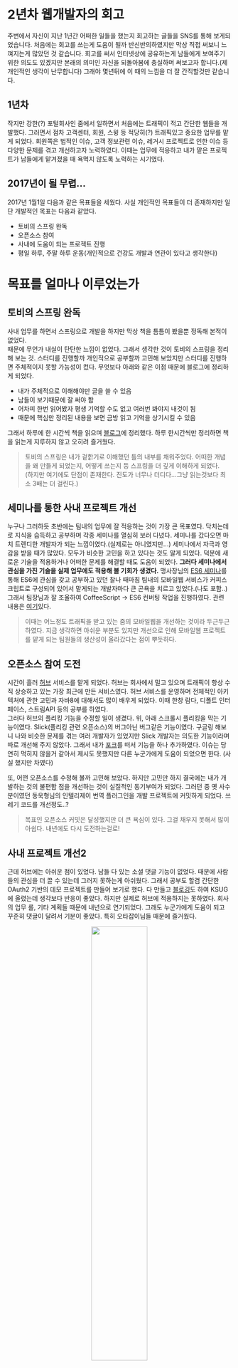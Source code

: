 # 2년차 웹개발자의 회고
주변에서 자신이 지난 1년간 어떠한 일들을 했는지 회고하는 글들을 SNS를 통해 보게되었습니다. 처음에는 
회고를 쓰는게 도움이 될까 반신반의하였지만 막상 직접 써보니 느껴지는게 많았던 것 같습니다. 회고를 써서 
인터넷상에 공유하는게 남들에게 보여주기 위한 의도도 있겠지만 본래의 의미인 자신을 되돌아봄에 충실하며 써보고자 합니다.(제 개인적인 생각이 난무합니다) 
그래야 몇년뒤에 이 때의 느낌을 더 잘 간직할것만 같습니다.  

## 1년차
작지만 강한(?) 포털회사인 줌에서 일하면서 처음에는 트래픽이 적고 간단한 웹들을 개발했다. 그러면서 점차 고객센터, 회원, 스윙 등 적당히(?) 트래픽있고 
중요한 업무를 맡게 되었다. 회원쪽은 법적인 이슈, 고객 정보관련 이슈, 레거시 프로젝트로 인한 이슈 등 
다양한 문제를 겪고 개선하고자 노력하였다. 이때는 업무에 적응하고 내가 맡은 프로젝트가 남들에게 맡겨졌을 때 욕먹지 않도록 
노력하는 시기였다.

## 2017년이 될 무렵...
2017년 1월1일 다음과 같은 목표들을 세웠다. 사실 개인적인 목표들이 더 존재하지만 일단 개발적인 목표는 다음과 같았다.

- 토비의 스프링 완독
- 오픈소스 참여
- 사내에 도움이 되는 프로젝트 진행
- 평일 하루, 주말 하루 운동(개인적으로 건강도 개발과 연관이 있다고 생각한다)

# 목표를 얼마나 이루었는가

## 토비의 스프링 완독
사내 업무를 하면서 스프링으로 개발을 하지만 막상 책을 틈틈이 봤을뿐 정독해 본적이 없었다.  
때문에 무언가 내실이 탄탄한 느낌이 없었다. 그래서 생각한 것이 토비의 스프링을 정리해 보는 것. 스터디를 진행할까 개인적으로 
공부할까 고민해 보았지만 스터디를 진행하면 주체적이지 못할 가능성이 컸다. 무엇보다 아래와 같은 이점 때문에 블로그에 정리하게 되었다.  

- 내가 주체적으로 이해해야만 글을 쓸 수 있음
- 남들이 보기때문에 잘 써야 함
- 어차피 한번 읽어봤자 평생 기억할 수도 없고 여러번 봐야지 내것이 됨
- 때문에 핵심만 정리된 내용을 보면 금방 읽고 기억을 상기시킬 수 있음

그래서 하루에 한 시간씩 책을 읽으며 [블로그](http://haviyj.tistory.com/category/Back-End/%ED%86%A0%EB%B9%84%EC%9D%98%20%EC%8A%A4%ED%94%84%EB%A7%81)에 정리했다. 하루 한시간씩만 정리하면 책을 읽는게 지루하지 않고 오히려 즐거웠다. 

>토비의 스프링은 내가 겉핡기로 이해했던 틀의 내부를 채워주었다. 어떠한 개념을 왜 만들게 되었는지, 어떻게 쓰는지 등 스프링을 더 깊게 이해하게 되었다.  
(하지만 여기에도 단점이 존재한다. 진도가 너무나 더디다...그냥 읽는것보다 최소 3배는 더 걸린다.)

## 세미나를 통한 사내 프로젝트 개선
누구나 그러하듯 초반에는 팀내의 업무에 잘 적응하는 것이 가장 큰 목표였다. 닥치는데로 지식을 습득하고 공부하며 각종 세미나를 열심히 보러 다녔다. 
세미나를 갔다오면 마치 트렌디한 개발자가 되는 느낌이였다.(실제로는 아니였지만...) 세미나에서 자극과 영감을 받을 때가 많았다. 
모두가 비슷한 고민을 하고 있다는 것도 알게 되었다. 덕분에 새로운 기술을 적용하거나 어떠한 문제를 해결할 때도 도움이 되었다. 
**그러다 세미나에서 관심을 가진 기술을 실제 업무에도 적용해 볼 기회가 생겼다.** 
맹사장님의 [ES6 세미나]()를 통해 ES6에 관심을 갖고 공부하고 있던 찰나 때마침 팀내의 모바일웹 서비스가 커피스크립트로 구성되어 있어서 
맡게되는 개발자마다 큰 곤욕을 치르고 있었다.(나도 포함..) 그래서 팀장님과 잘 조율하여 CoffeeScript -> ES6 컨버팅 작업을 진행하였다. 
관련 내용은 [여기](http://haviyj.tistory.com/24?category=684460)있다.

>이때는 어느정도 트래픽을 받고 있는 줌의 모바일웹을 개선하는 것이라 두근두근하였다. 지금 생각하면 아쉬운 부분도 있지만 개선으로 인해 
모바일웹 프로젝트를 맡게 되는 팀원들의 생산성이 올라갔다는 점이 뿌듯하다. 

## 오픈소스 참여 도전
시간이 흘러 [허브](http://hub.zum.com/) 서비스를 맡게 되었다. 허브는 회사에서 밀고 있으며 트래픽이 항상 수직 상승하고 있는 가장 최근에 만든 서비스였다. 
허브 서비스를 운영하며 전체적인 아키텍처에 관한 고민과 자바8에 대해서도 많이 배우게 되었다. 이때 한창 람다, 디폴트 인터페이스, 스트림API 등의 
공부를 하였다.<br/>
그러다 허브의 플리킹 기능을 수정할 일이 생겼다. 위, 아래 스크롤시 플리킹을 막는 기능이였다. 
Slick(플리킹 관련 오픈소스)의 버그아닌 버그같은 기능이였다. 구글링 해보니 나와 비슷한 문제를 겪는 여러 개발자가 있었지만 Slick 개발자는 의도한 기능이라며 
따로 개선해 주지 않았다. 그래서 내가 [포크](https://github.com/young891221/SlickAddIsScroll)를 떠서 기능을 하나 추가하였다. 이슈는 당연히 먹히지 않을거 같아서 제시도 못했지만 다른 누군가에게 도움이 되었으면 한다.
(사실 했지만 차였다)

또, 어떤 오픈소스를 수정해 볼까 고민해 보았다. 하지만 고민만 하지 결국에는 내가 개발하는 것의 불편함 점을 개선하는 것이 실질적인 동기부여가 되었다. 
그러던 중 옛 사수분이였던 동욱형님의 인텔리제이 번역 플러그인을 개발 프로젝트에 커밋하게 되었다. 쓰레기 코드를 개선정도..? 

>목표인 오픈소스 커밋은 달성했지만 더 큰 욕심이 있다. 그걸 채우지 못해서 많이 아쉽다. 내년에도 다시 도전하는걸로!

## 사내 프로젝트 개선2
근데 허브에는 아쉬운 점이 있었다. 남들 다 있는 소셜 댓글 기능이 없었다. 때문에 사람들의 관심을 더 끌 수 있는데 그러지 못하는게 아쉬웠다. 
그래서 공부도 할겸 간단한 OAuth2 기반의 데모 프로젝트를 만들어 보기로 했다. 다 만들고 [블로깅](http://haviyj.tistory.com/38?category=692364)도 하여 KSUG에 올렸는데 생각보다 반응이 좋았다. 
하지만 실제로 허브에 적용하지는 못하였다. 회사의 업무 롤, 기타 계획들 때문에 내년으로 연기되었다. 그래도 누군가에게 도움이 되고 꾸준히 댓글이 달려서 
기분이 좋았다. 특히 오타잡이님들 때문에 즐거웠다.

<p align="center">
<img src="/images/my/2.PNG" width="50%"/>
</p>

## 뜻밖의 기회
근데 놀라운 일이 일어났다. 한빛미디어의 기획자분이 블로그를 보고 스프링 부트 책을 써보자고 제안하였다. 무척 기분좋은 일이였지만 
내가 할 수 있나 많은 고민을 하였다. 사실 결심은 빨랐다.
- 책을 쓴다는건 내 버킷리스트중 하나였음
- 몇달전 토비님과 저녁식사때도 나도 미래에 책을 쓰고 싶은데 어떻게 쓰게 되셨는지 질문도 했었음
- 이런 기회가 너무나 빨리와서 당황했을 뿐

그리고 책을 쓰게 되었다. 처음에는 자괴감과 자신감에 대한 생각의 반복이였다. 다른 대단한 사람들이 쓴 책을 보며 '저런 대단한 사람들이나 
책을 쓰는거지...'라는 생각과 '나는 초보자의 입장에서 더 쉽고 더 이해잘되게 풀어 쓸 수 있어'라는 생각과...그러다 어떤 분의 글을 보고 
마음을 굳히게 되었다.

<p align="center">
<img src="/images/my/1.jpg" width="50%"/>
</p>

>여러 깨달음을 얻게 되었다.
- 정말 피와 땀이 많이 듬
- 책을 쓰는 모두를 존경하게 됨
- 내가 평소에 잘 알고 써오던 것도 더 정확하게 알기 위해 까보고 다방면으로 써봐야 됨
- 티끌모아 태산이라고 꾸준한 습관이 중요함

## 의식적인 연습
어느 순간부터 공부를 하던 책을 쓰던 진도가 잘 안나갔다. 문제가 무엇인지 곰곰히 생각해 보았다.

- 절대적인 시간의 부족
- 습관적으로 SNS, 카톡을 봄
- 이게 맞나?, 문장의 흐름은 괜찮나?, 독자들이 이해할 수 있을까?, 기타 여러 고민이 길어질수록 집중력이 흐려짐
- 문법, 문장의 흐름, 단어 고민 등 기획자분과의 협업을 할때도 길어짐
- **더 능률적인 방법, 환경 등을 고민하지 않고 무작정했던게 가장 큰 문제였음**

예전에 박재성 강사님의 세미나를 듣고 의식적인 연습과 관련 책도 읽어봤었다. 그래서 나의 문제점부터 제대로 인식하고 대처방안을 떠올려보았다.

- 일찍기상(6시20분에 일어나 10분간 정신차리고 30분부터 1시간 글쓰기)
- 출퇴근하며 책읽기
    - 굉장히 나랑 잘맞음
- 바탕화면에 집중력을 흐트리는 요소들(카톡, 페북, 블로그 기타) 싹다 정리(작업 표시줄도 숨김, 왠만하면 전체화면으로 진행)
- 10분 혹은 20분 간격으로 알림 설정, 나에게 주어진 간격만큼 의식적으로 되뇌이며 집중하게 만듬
    - 뭔가 게임같은 요소처럼 느껴지도록 생각함
    - 윈도우의 알림기능 사용
    - 날마다 제목도 달리하여 당근과 채찍을 번갈아가며 사용

결과적으로 집중력이 향상되었다. 특히 글을 쓸때. 어떤이에게는 굉장히 바보같은 방법처럼 보일 수 있겠지만 잘못된 습관이 지속되게 되면 그러한 습관을 고칠 수 있도록 
의식적으로 노력해야만 바꿀 수 있다는 것을 느꼈다. 이를 통해 **진정한 효율은 내 문제가 무엇인지 앎으로부터 나온다는 것도 깨달았다.**

## 앞으로
현재는 줌의 메인페이지를 담당하고 있다. 앞서간 선배들의 발자취를 따라 나도 메인을 더 나은 페이지로 개선하며 의미있는 일을 해보고 싶다.

##  
세상에 가장 쉬운것은 포기!



 